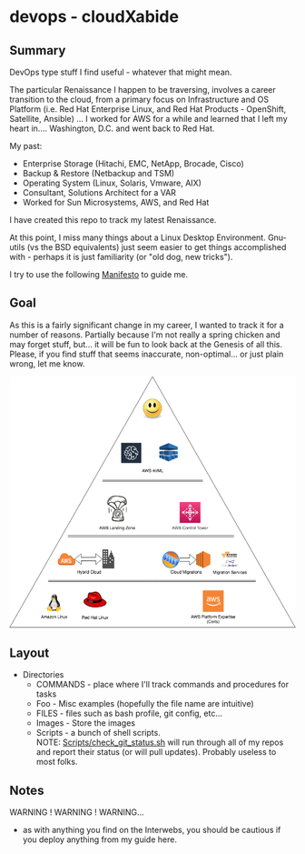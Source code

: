 # devops - cloudXabide

## Summary  
DevOps type stuff I find useful - whatever that might mean.

The particular Renaissance I happen to be traversing, involves a career transition to the cloud, from a primary focus on Infrastructure and OS Platform (i.e.  Red Hat Enterprise Linux, and Red Hat Products - OpenShift, Satellite, Ansible) ... I worked for AWS for a while and learned that I left my heart in.... Washington, D.C. and went back to Red Hat.

My past: 
* Enterprise Storage (Hitachi, EMC, NetApp, Brocade, Cisco)
* Backup & Restore (Netbackup and TSM)
* Operating System (Linux, Solaris, Vmware, AIX)
* Consultant, Solutions Architect for a VAR
* Worked for Sun Microsystems, AWS, and Red Hat

I have created this repo to track my latest Renaissance.

At this point, I miss many things about a Linux Desktop Environment.  Gnu-utils (vs the BSD equivalents) just seem easier to get things accomplished with - perhaps it is just familiarity (or "old dog, new tricks").

I try to use the following [Manifesto](Manifesto.md) to guide me.

## Goal
As this is a fairly significant change in my career, I wanted to track it for a number of reasons.  Partially because I'm not really a spring chicken and may forget stuff, but... it will be fun to look back at the Genesis of all this.  
Please, if you find stuff that seems inaccurate, non-optimal... or just plain wrong, let me know.

![Manifest Destinty](Images/ManifestDestiny.png)<!-- .element height="20%" width="20%" -->

## Layout
* Directories
  * COMMANDS - place where I'll track commands and procedures for tasks  
  * Foo - Misc examples (hopefully the file name are intuitive)
  * FILES - files such as bash profile, git config, etc...  
  * Images - Store the images 
  * Scripts - a bunch of shell scripts.  
    NOTE:  [Scripts/check_git_status.sh](Scripts/check_git_status.sh) will run through all of my repos and report their status (or will pull updates).  Probably useless to most folks.

## Notes

WARNING ! WARNING ! WARNING... 
  - as with anything you find on the Interwebs, you should be cautious if you deploy anything from my guide here.

